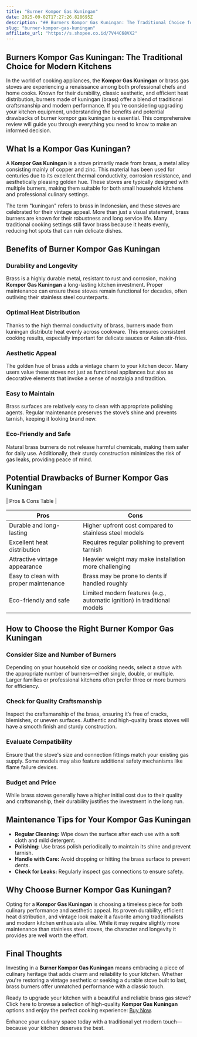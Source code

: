 ```yaml
---
title: "Burner Kompor Gas Kuningan"
date: 2025-09-02T17:27:26.828695Z
description: "## Burners Kompor Gas Kuningan: The Traditional Choice for Modern Kitchens..."
slug: "burner-kompor-gas-kuningan"
affiliate_url: "https://s.shopee.co.id/7V44C68VX2"
---
```

## Burners Kompor Gas Kuningan: The Traditional Choice for Modern Kitchens

In the world of cooking appliances, the **Kompor Gas Kuningan** or brass gas stoves are experiencing a renaissance among both professional chefs and home cooks. Known for their durability, classic aesthetic, and efficient heat distribution, burners made of kuningan (brass) offer a blend of traditional craftsmanship and modern performance. If you're considering upgrading your kitchen equipment, understanding the benefits and potential drawbacks of burner kompor gas kuningan is essential. This comprehensive review will guide you through everything you need to know to make an informed decision.

## What Is a Kompor Gas Kuningan?

A **Kompor Gas Kuningan** is a stove primarily made from brass, a metal alloy consisting mainly of copper and zinc. This material has been used for centuries due to its excellent thermal conductivity, corrosion resistance, and aesthetically pleasing golden hue. These stoves are typically designed with multiple burners, making them suitable for both small household kitchens and professional culinary settings.

The term "kuningan" refers to brass in Indonesian, and these stoves are celebrated for their vintage appeal. More than just a visual statement, brass burners are known for their robustness and long service life. Many traditional cooking settings still favor brass because it heats evenly, reducing hot spots that can ruin delicate dishes.

## Benefits of Burner Kompor Gas Kuningan

### Durability and Longevity

Brass is a highly durable metal, resistant to rust and corrosion, making **Kompor Gas Kuningan** a long-lasting kitchen investment. Proper maintenance can ensure these stoves remain functional for decades, often outliving their stainless steel counterparts.

### Optimal Heat Distribution

Thanks to the high thermal conductivity of brass, burners made from kuningan distribute heat evenly across cookware. This ensures consistent cooking results, especially important for delicate sauces or Asian stir-fries.

### Aesthetic Appeal

The golden hue of brass adds a vintage charm to your kitchen decor. Many users value these stoves not just as functional appliances but also as decorative elements that invoke a sense of nostalgia and tradition.

### Easy to Maintain

Brass surfaces are relatively easy to clean with appropriate polishing agents. Regular maintenance preserves the stove’s shine and prevents tarnish, keeping it looking brand new.

### Eco-Friendly and Safe

Natural brass burners do not release harmful chemicals, making them safer for daily use. Additionally, their sturdy construction minimizes the risk of gas leaks, providing peace of mind.

## Potential Drawbacks of Burner Kompor Gas Kuningan

| Pros & Cons Table |

| **Pros** | **Cons** |
|------------|--------------|
| Durable and long-lasting | Higher upfront cost compared to stainless steel models |
| Excellent heat distribution | Requires regular polishing to prevent tarnish |
| Attractive vintage appearance | Heavier weight may make installation more challenging |
| Easy to clean with proper maintenance | Brass may be prone to dents if handled roughly |
| Eco-friendly and safe | Limited modern features (e.g., automatic ignition) in traditional models |

## How to Choose the Right Burner Kompor Gas Kuningan

### Consider Size and Number of Burners

Depending on your household size or cooking needs, select a stove with the appropriate number of burners—either single, double, or multiple. Larger families or professional kitchens often prefer three or more burners for efficiency.

### Check for Quality Craftsmanship

Inspect the craftsmanship of the brass, ensuring it’s free of cracks, blemishes, or uneven surfaces. Authentic and high-quality brass stoves will have a smooth finish and sturdy construction.

### Evaluate Compatibility

Ensure that the stove's size and connection fittings match your existing gas supply. Some models may also feature additional safety mechanisms like flame failure devices.

### Budget and Price

While brass stoves generally have a higher initial cost due to their quality and craftsmanship, their durability justifies the investment in the long run.

## Maintenance Tips for Your Kompor Gas Kuningan

- **Regular Cleaning:** Wipe down the surface after each use with a soft cloth and mild detergent.
- **Polishing:** Use brass polish periodically to maintain its shine and prevent tarnish.
- **Handle with Care:** Avoid dropping or hitting the brass surface to prevent dents.
- **Check for Leaks:** Regularly inspect gas connections to ensure safety.

## Why Choose Burner Kompor Gas Kuningan?

Opting for a **Kompor Gas Kuningan** is choosing a timeless piece for both culinary performance and aesthetic appeal. Its proven durability, efficient heat distribution, and vintage look make it a favorite among traditionalists and modern kitchen enthusiasts alike. While it may require slightly more maintenance than stainless steel stoves, the character and longevity it provides are well worth the effort.

## Final Thoughts

Investing in a **Burner Kompor Gas Kuningan** means embracing a piece of culinary heritage that adds charm and reliability to your kitchen. Whether you're restoring a vintage aesthetic or seeking a durable stove built to last, brass burners offer unmatched performance with a classic touch. 

Ready to upgrade your kitchen with a beautiful and reliable brass gas stove? Click here to browse a selection of high-quality **Kompor Gas Kuningan** options and enjoy the perfect cooking experience: [Buy Now](https://s.shopee.co.id/7V44C68VX2).  

Enhance your culinary space today with a traditional yet modern touch—because your kitchen deserves the best.